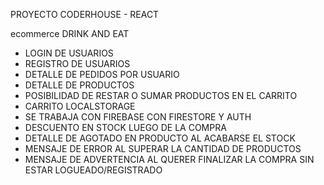 
PROYECTO CODERHOUSE - REACT

ecommerce DRINK AND EAT

+ LOGIN DE USUARIOS
+ REGISTRO DE USUARIOS
+ DETALLE DE PEDIDOS POR USUARIO
+ DETALLE DE PRODUCTOS
+ POSIBILIDAD DE RESTAR O SUMAR PRODUCTOS EN EL CARRITO
+ CARRITO LOCALSTORAGE
+ SE TRABAJA CON FIREBASE CON FIRESTORE Y AUTH
+ DESCUENTO EN STOCK LUEGO DE LA COMPRA
+ DETALLE DE AGOTADO EN PRODUCTO AL ACABARSE EL STOCK
+ MENSAJE DE ERROR AL SUPERAR LA CANTIDAD DE PRODUCTOS
+ MENSAJE DE ADVERTENCIA AL QUERER FINALIZAR LA COMPRA SIN ESTAR LOGUEADO/REGISTRADO
